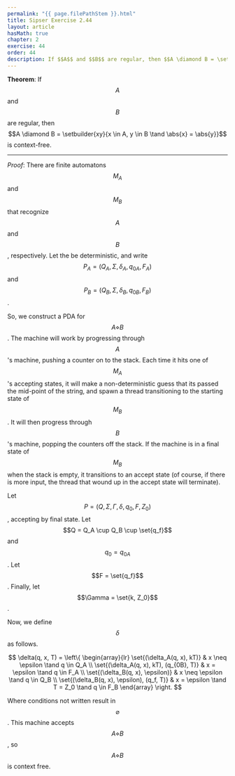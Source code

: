 ```yaml
---
permalink: "{{ page.filePathStem }}.html"
title: Sipser Exercise 2.44
layout: article
hasMath: true
chapter: 2
exercise: 44
order: 44
description: If $$A$$ and $$B$$ are regular, then $$A \diamond B = \setbuilder{xy}{x \in A, y \in B \tand \abs{x} = \abs{y}}$$ is context-free
---
```




**Theorem**: If $$A$$ and $$B$$ are regular, then $$A \diamond B = \setbuilder{xy}{x \in A, y \in B \tand \abs{x} = \abs{y}}$$ is context-free.

----

*Proof*:
There are finite automatons $$M_A$$ and $$M_B$$ that recognize $$A$$ and $$B$$, respectively.
Let the be deterministic, and write $$P_A = (Q_A, \Sigma, \delta_A, q_{0A}, F_A)$$ and $$P_B = (Q_B, \Sigma, \delta_B, q_{0B}, F_B)$$.



So, we construct a PDA for $$A \diamond B$$.
The machine will work by progressing through $$A$$'s machine, pushing a counter on to the stack.
Each time it hits one of $$M_A$$'s accepting states, it will make a non-deterministic guess that its passed the mid-point of the string, and spawn a thread transitioning to the starting state of $$M_B$$.
It will then progress through $$B$$'s machine, popping the counters off the stack.
If the machine is in a final state of $$M_B$$ when the stack is empty, it transitions to an accept state (of course, if there is more input, the thread that wound up in the accept state will terminate).



Let $$P = (Q, \Sigma, \Gamma, \delta, q_0, F, Z_0)$$, accepting by final state.
Let $$Q = Q_A \cup Q_B \cup \set{q_f}$$ and $$q_0 = q_{0A}$$.
Let $$F = \set{q_f}$$.
Finally, let $$\Gamma = \set{k, Z_0}$$.



Now, we define $$\delta$$ as follows.

$$
\delta(q, x, T) = \left\{ \begin{array}{lr}
\set{(\delta_A(q, x), kT)} & x \neq \epsilon \tand q \in Q_A \\
\set{(\delta_A(q, x), kT), (q_{0B}, T)} & x = \epsilon \tand q \in F_A \\
\set{(\delta_B(q, x), \epsilon)} & x \neq \epsilon \tand q \in Q_B \\
\set{(\delta_B(q, x), \epsilon), (q_f, T)} & x = \epsilon \tand T = Z_0 \tand q \in F_B
\end{array} \right.
$$

Where conditions not written result in $$\varnothing$$.
This machine accepts $$A \diamond B$$, so $$A \diamond B$$ is context free.

